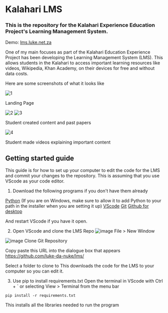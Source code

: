 # Kalahari LMS
### This is the repository for the Kalahari Experience Education Project's Learning Management System.

Demo: [lms.luke.net.za](http://lms.luke.net.za)

One of my main focuses as part of the Kalahari Education Experience Project has been developing the Learning Management System (LMS).  This allows students in the Kalahari to access important learning resources like videos, Wikipedia, Khan Academy, on their devices for free and without data costs.

Here are some screenshots of what it looks like

![1](https://github.com/user-attachments/assets/bd38d50f-558e-4b47-af4b-ce9478f197d0)

Landing Page

![2](https://github.com/user-attachments/assets/8f6efeca-f59c-40df-95e4-2f4dc3aa0481)
![3](https://github.com/user-attachments/assets/a2639f81-36cc-447e-ac3b-642432cabc18)


Student created content and past papers

![4](https://github.com/user-attachments/assets/ec103771-77d6-42b0-b943-b42f35f55907)

Student made videos explaining important content


## Getting started guide
This guide is for how to set up your computer to edit the code for the LMS and commit your changes to the repository.
This is assuming that you use VScode as your code editor.

1. Download the following programs if you don't have them already

[Python]([url](https://www.python.org/downloads/)) (If you are on Windows, make sure to allow it to add Python to your path in the installer when you are setting it up)
[VScode]([url](https://code.visualstudio.com/download))
[Git]([url](https://git-scm.com/downloads))
[Github for desktop]([url](https://desktop.github.com/download/))

And restart VScode if you have it open.

2. Open VScode and clone the LMS Repo
![image](https://github.com/user-attachments/assets/faf287e1-a7aa-440d-a4a0-e0a206796977)
File > New Window

![image](https://github.com/user-attachments/assets/f601336d-fb75-43c6-8cbc-0490a54b88a7)
Clone Git Repository

Copy paste this URL into the dialogue box that appears
https://github.com/luke-da-nuke/lms/

Select a folder to clone to
This downloads the code for the LMS to your computer so you can edit it.

3. Use pip to install requirements.txt
Open the terminal in VScode with Ctrl + ` or selecting View > Terminal from the menu bar
```
pip install -r requirements.txt
```
This installs all the libraries needed to run the program
